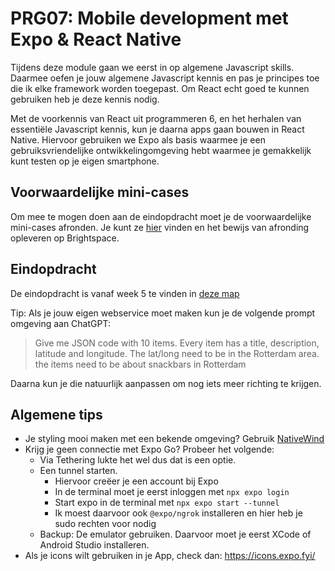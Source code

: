 # PRG07: Mobile development met Expo & React Native

Tijdens deze module gaan we eerst in op algemene Javascript skills. Daarmee
oefen je jouw algemene Javascript kennis en pas je principes toe die ik elke
framework worden toegepast. Om React echt goed te kunnen gebruiken heb je deze
kennis nodig.

Met de voorkennis van React uit programmeren 6, en het herhalen van essentiële
Javascript kennis, kun je daarna apps gaan bouwen in React Native. Hiervoor
gebruiken we Expo als basis waarmee je een gebruiksvriendelijke ontwikkelingomgeving
hebt waarmee je gemakkelijk kunt testen op je eigen smartphone.

## Voorwaardelijke mini-cases

Om mee te mogen doen aan de eindopdracht moet je de voorwaardelijke mini-cases
afronden. Je kunt ze [hier](mini-cases) vinden en het bewijs van afronding opleveren
op Brightspace.

## Eindopdracht

De eindopdracht is vanaf week 5 te vinden in [deze map](eindopdracht)

Tip: Als je jouw eigen webservice moet maken kun je de volgende prompt omgeving aan ChatGPT:

> Give me JSON code with 10 items. Every item has a title, description, latitude and longitude.
> The lat/long need to be in the Rotterdam area. the items need to be about snackbars in Rotterdam

Daarna kun je die natuurlijk aanpassen om nog iets meer richting te krijgen.

## Algemene tips

* Je styling mooi maken met een bekende omgeving? Gebruik [NativeWind](https://www.nativewind.dev)
* Krijg je geen connectie met Expo Go? Probeer het volgende:
    * Via Tethering lukte het wel dus dat is een optie.
    * Een tunnel starten.
        * Hiervoor creëer je een account bij Expo
        * In de terminal moet je eerst inloggen met `npx expo login`
        * Start expo in de terminal met `npx expo start --tunnel`
        * Ik moest daarvoor ook `@expo/ngrok` installeren en hier heb je sudo rechten voor nodig
    * Backup: De emulator gebruiken. Daarvoor moet je eerst XCode of Android Studio installeren.
* Als je icons wilt gebruiken in je App, check dan: https://icons.expo.fyi/
